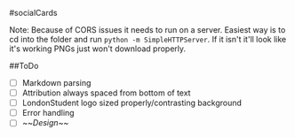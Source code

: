 #socialCards

Note: Because of CORS issues it needs to run on a server. Easiest way is to cd into the folder and run `python -m SimpleHTTPServer`. If it isn't it'll look like it's working PNGs just won't download properly.

##ToDo
- [ ] Markdown parsing
- [ ] Attribution always spaced from bottom of text
- [ ] LondonStudent logo sized properly/contrasting background
- [ ] Error handling
- [ ] \~~_Design_\~~
